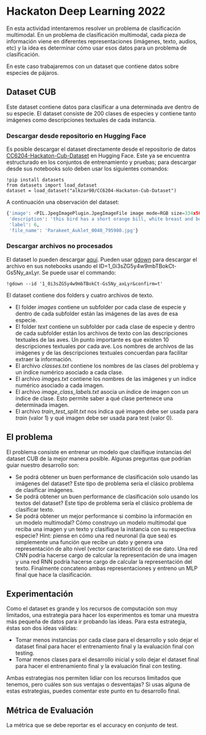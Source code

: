 # Hackaton Deep Learning 2022

En esta actividad intentaremos resolver un problema de clasificación multimodal. En un problema de clasificación multimodal, cada pieza de información viene en diferentes representaciones (imágenes, texto, audios, etc) y la idea es determinar cómo usar esos datos para un problema de clasificación. 

En este caso trabajaremos con un dataset que contiene datos sobre especies de pájaros.

## Dataset CUB
Este dataset contiene datos para clasificar a una determinada ave dentro de su especie. El dataset consiste de 200 clases de especies y contiene tanto imágenes como descripciones textuales de cada instancia.

### Descargar desde repositorio en Hugging Face

Es posible descargar el dataset directamente desde el repositorio de datos [CC6204-Hackaton-Cub-Dataset](https://huggingface.co/datasets/alkzar90/CC6204-Hackaton-Cub-Dataset) en Hugging Face. Este ya se encuentra estructurado en los conjuntos de entrenamiento y pruebas; para descargar desde sus notebooks solo deben usar los siguientes comandos:

~~~
!pip install datasets
from datasets import load_dataset
dataset = load_dataset("alkzar90/CC6204-Hackaton-Cub-Dataset")
~~~

A continuación una observación del dataset:

```python
{'image': <PIL.JpegImagePlugin.JpegImageFile image mode=RGB size=334x500 at 0x7F59DE348AF0>,
 'description': 'this bird has a short orange bill, white breast and body and white eyes.\na medium sized bird with a orange bill and a black crown and white eyes\nthis white-breasted bird has a short, squat, orange bill, a black head and wings, and small white eyes above a white stripe.\nthis bird has a white breast, a black head, a short red beak, and webbed feet.\nthis bird is white with black on its neck and has a long, pointy beak.\nthis bird has wings that are black and has a white belly\nthis bird has wings that are black and has a long bill\nthis is a medium sized bird, with a white belly, and a grey head and wings, with a short yellow bill.\nthis bird is white and gray in color, and has a bright orange beak.\nthis bird has a blunt orange beak with mostly black above the neck, the belly is solid white.\n',
 'label': 6,
 'file_name': 'Parakeet_Auklet_0048_795980.jpg'}
 ```

### Descargar archivos no procesados

El dataset lo pueden descargar [aquí](https://drive.google.com/file/d/1_0i3sZG5y4w9mbTBokCt-Gs5Ny_axLyr/view?usp=share_link). Pueden usar [gdown](https://github.com/wkentaro/gdown) para descargar el archivo en sus notebooks usando el ID=1_0i3sZG5y4w9mbTBokCt-Gs5Ny_axLyr. Se puede usar el commando:

~~~
!gdown --id '1_0i3sZG5y4w9mbTBokCt-Gs5Ny_axLyr&confirm=t'
~~~


El dataset contiene dos folders y cuatro archivos de texto. 

*  El folder *images* contiene un subfolder por cada clase de especie y dentro de cada subfolder  están las imágenes de las aves de esa especie.
* El folder *text* contiene un subfolder por cada clase de especie y dentro de cada subfolder están los archivos de texto con las descripciones textuales de las aves. Un punto importante es que existen 10 descripciones textuales por cada ave. Los nombres de archivos de las imágenes y de las descripciones textuales concuerdan para facilitar extraer la información.
* El archivo *classes.txt* contiene los nombres de las clases del problema y un índice numérico asociado a cada clase.
* El archivo *images.txt* contiene los nombres de las imágenes y un índice numérico asociado a cada imagen.
* El archivo *image_class_labels.txt* asocia un índice de imagen con un índice de clase. Esto permite saber a qué clase pertenece una determinada imagen.
* El archivo *train_test_split.txt* nos indica qué imagen debe ser usada para *train* (valor 1) y qué imagen debe ser usada para test (valor 0).

## El problema
El problema consiste en entrenar un modelo que clasifique instancias del dataset CUB de la mejor manera posible. Algunas preguntas que podrían guiar nuestro desarrollo son:

* Se podrá obtener un buen performance de clasificación solo usando las imágenes del dataset? Este tipo de problema sería el clásico problema de clasificar imágenes.
* Se podrá obtener un buen performance de clasificación solo usando los textos del dataset? Este tipo de problema sería el clásico problema de clasificar texto.
* Se podrá obtener un mejor performance si combino la información en un modelo multimodal? Cómo construyo un modelo multimodal que reciba una imagen y un texto y clasifique la instancia con su respectiva especie? Hint: piense en cómo una red neuronal (la que sea) es simplemente una función que recibe un dato y genera una representación de alto nivel (vector característico) de ese dato. Una red CNN podría hacerse cargo de calcular la representación de una imagen y una red RNN podría hacerse cargo de calcular la representación del texto. Finalmente concateno ambas representaciones y entreno un MLP final que hace la clasificación. 


## Experimentación
Como el dataset es grande y los recursos de computación son muy limitados, una estrategia para hacer los experimentos es tomar una muestra más pequeña de datos para ir probando las ideas. Para esta estrategia, éstas son dos ideas válidas:

* Tomar menos instancias por cada clase para el desarrollo y solo dejar el dataset final para hacer el entrenamiento final y la evaluación final con testing.
* Tomar menos clases para el desarrollo inicial y solo dejar el dataset final para hacer el entrenamiento final y la evaluación final con testing.

Ambas estrategias nos permiten lidiar con los recursos limitados que tenemos, pero cuáles son sus ventajas o desventajas? Si usas alguna de estas estrategias, puedes comentar este punto en tu desarrollo final.

## Métrica de Evaluación
La métrica que se debe reportar es el accuracy en conjunto de test.
